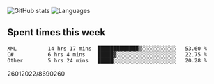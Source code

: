 ![GitHub stats](https://github-readme-stats.vercel.app/api?username=emipa606&theme=github_dark&show_icons=true) 
![Languages](https://github-readme-stats.vercel.app/api/top-langs/?username=emipa606&theme=github_dark&layout=compact)

## Spent times this week
<!--START_SECTION:waka-->

```text
XML          14 hrs 17 mins  █████████████▒░░░░░░░░░░░   53.60 %
C#           6 hrs 4 mins    █████▓░░░░░░░░░░░░░░░░░░░   22.75 %
Other        5 hrs 24 mins   █████░░░░░░░░░░░░░░░░░░░░   20.28 %
```

<!--END_SECTION:waka-->


26012022/8690260
